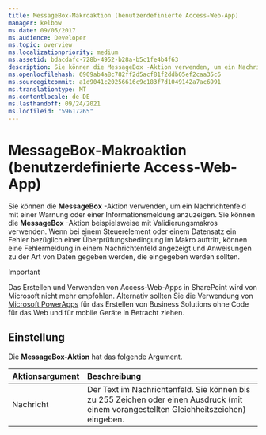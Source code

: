 ```yaml
---
title: MessageBox-Makroaktion (benutzerdefinierte Access-Web-App)
manager: kelbow
ms.date: 09/05/2017
ms.audience: Developer
ms.topic: overview
ms.localizationpriority: medium
ms.assetid: bdacdafc-728b-4952-b28a-b5c1fe4b4f63
description: Sie können die MessageBox -Aktion verwenden, um ein Nachrichtenfeld mit einer Warnung oder einer Informationsmeldung anzuzeigen. Sie können die MessageBox -Aktion beispielsweise mit Validierungsmakros verwenden. Wenn bei einem Steuerelement oder einem Datensatz ein Fehler bezüglich einer Überprüfungsbedingung im Makro auftritt, können eine Fehlermeldung in einem Nachrichtenfeld angezeigt und Anweisungen zu der Art von Daten gegeben werden, die eingegeben werden sollten.
ms.openlocfilehash: 6909ab4a8c782ff2d5acf81f2ddb05ef2caa35c6
ms.sourcegitcommit: a1d9041c20256616c9c183f7d1049142a7ac6991
ms.translationtype: MT
ms.contentlocale: de-DE
ms.lasthandoff: 09/24/2021
ms.locfileid: "59617265"
---
```

# <a name="messagebox-macro-action-access-custom-web-app"></a>MessageBox-Makroaktion (benutzerdefinierte Access-Web-App)

Sie können die **MessageBox** -Aktion verwenden, um ein Nachrichtenfeld mit einer Warnung oder einer Informationsmeldung anzuzeigen. Sie können die **MessageBox** -Aktion beispielsweise mit Validierungsmakros verwenden. Wenn bei einem Steuerelement oder einem Datensatz ein Fehler bezüglich einer Überprüfungsbedingung im Makro auftritt, können eine Fehlermeldung in einem Nachrichtenfeld angezeigt und Anweisungen zu der Art von Daten gegeben werden, die eingegeben werden sollten. 
  
> [!IMPORTANT]
> Das Erstellen und Verwenden von Access-Web-Apps in SharePoint wird von Microsoft nicht mehr empfohlen. Alternativ sollten Sie die Verwendung von [Microsoft PowerApps](https://powerapps.microsoft.com/en-us/) für das Erstellen von Business Solutions ohne Code für das Web und für mobile Geräte in Betracht ziehen. 
  
## <a name="setting"></a>Einstellung

Die **MessageBox-Aktion** hat das folgende Argument. 
  
|**Aktionsargument**|**Beschreibung**|
|:-----|:-----|
|Nachricht  <br/> |Der Text im Nachrichtenfeld. Sie können bis zu 255 Zeichen oder einen Ausdruck (mit einem vorangestellten Gleichheitszeichen) eingeben.  <br/> |
   

